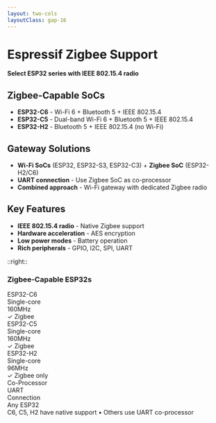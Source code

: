 ```yaml
---
layout: two-cols
layoutClass: gap-16
---
```


# Espressif Zigbee Support

**Select ESP32 series with IEEE 802.15.4 radio**

## Zigbee-Capable SoCs
- **ESP32-C6** - Wi-Fi 6 + Bluetooth 5 + IEEE 802.15.4
- **ESP32-C5** - Dual-band Wi-Fi 6 + Bluetooth 5 + IEEE 802.15.4
- **ESP32-H2** - Bluetooth 5 + IEEE 802.15.4 (no Wi-Fi)

## Gateway Solutions
- **Wi-Fi SoCs** (ESP32, ESP32-S3, ESP32-C3) + **Zigbee SoC** (ESP32-H2/C6)
- **UART connection** - Use Zigbee SoC as co-processor
- **Combined approach** - Wi-Fi gateway with dedicated Zigbee radio

## Key Features
- **IEEE 802.15.4 radio** - Native Zigbee support
- **Hardware acceleration** - AES encryption
- **Low power modes** - Battery operation
- **Rich peripherals** - GPIO, I2C, SPI, UART

::right::

<div class="grid grid-cols-1 gap-4">
  <div class="text-center">
    <h3 class="text-lg font-semibold mb-2">Zigbee-Capable ESP32s</h3>
    <div class="bg-gray-100 p-4 rounded-lg">
      <div class="grid grid-cols-2 gap-3 text-xs">
        <div class="bg-blue-100 p-2 rounded">
          <div class="font-bold">ESP32-C6</div>
          <div>Single-core</div>
          <div>160MHz</div>
          <div class="text-green-600">✓ Zigbee</div>
        </div>
        <div class="bg-green-100 p-2 rounded">
          <div class="font-bold">ESP32-C5</div>
          <div>Single-core</div>
          <div>160MHz</div>
          <div class="text-green-600">✓ Zigbee</div>
        </div>
        <div class="bg-purple-100 p-2 rounded">
          <div class="font-bold">ESP32-H2</div>
          <div>Single-core</div>
          <div>96MHz</div>
          <div class="text-green-600">✓ Zigbee only</div>
        </div>
        <div class="bg-orange-100 p-2 rounded">
          <div class="font-bold">Co-Processor</div>
          <div>UART</div>
          <div>Connection</div>
          <div class="text-blue-600">Any ESP32</div>
        </div>
      </div>
      <div class="mt-3 text-xs text-gray-600">
        C6, C5, H2 have native support • Others use UART co-processor
      </div>
    </div>
  </div>
</div> 
